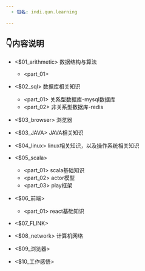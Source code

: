 ```yaml
---
  - 包名: indi.qun.learning
 
---
```


## 👇内容说明


- <$01_arithmetic> 数据结构与算法
  - <part_01> 

  
- <$02_sql> 数据库相关知识
  - <part_01> 关系型数据库-mysql数据库
  - <part_02> 非关系型数据库-redis
  
- <$03_browser> 浏览器

- <$03_JAVA> JAVA相关知识

  
- <$04_linux> linux相关知识，以及操作系统相关知识
- <$05_scala>
  - <part_01> scala基础知识
  - <part_02> actor模型
  - <part_03> play框架
- <$06_前端>
  - <part_01> react基础知识
- <$07_FLINK>
- <$08_network> 计算机网络
- <$09_浏览器> 
   
- <$10_工作感悟>


